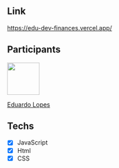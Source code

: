 ## Link

https://edu-dev-finances.vercel.app/

## Participants

[<img src="https://github.com/eduardolopes777.png" width="75px;"/>](https://github.com/eduardolopes777)

[Eduardo Lopes](https://github.com/eduardolopes777)


## Techs

- [x] JavaScript
- [x] Html
- [x] CSS

